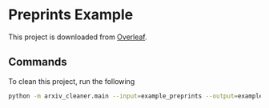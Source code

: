# Preprints Example

This project is downloaded from [Overleaf](https://www.overleaf.com/latex/templates/style-and-template-for-preprints-arxiv-bio-arxiv/fxsnsrzpnvwc).

## Commands

To clean this project, run the following

```bash
python -m arxiv_cleaner.main --input=example_preprints --output=example_preprints_cleaned --tex=template.tex
```
